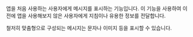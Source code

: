 ﻿앱을 처음 사용하는 사용자에게 메시지를 표시하는 기능입니다. 이 기능을 사용하여 이전에 앱을 사용해보지 않은 사용자에게 지침이나 유용한 정보를 전달합니다.

철저히 맞춤형으로 구성되는 메시지는 문자나 이미지 등을 표시할 수 있습니다.
